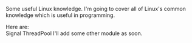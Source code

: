 Some useful Linux knowledge. I'm going to cover all of Linux's common knowledge which is useful in programming.

Here are:   
    Signal
    ThreadPool
I'll add some other module as soon.
